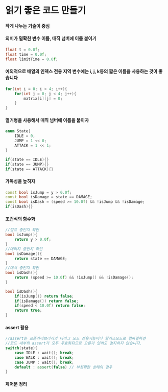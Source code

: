 # 읽기 좋은 코드 만들기

#### 작게 나누는 기술이 중심

#### 의미가 멸확한 변수 이름, 매직 넘버에 이름 붙이기

```c++
float t = 0.0f;
float time = 0.0f;
float limitTime = 0.0f;
```



#### 예외적으로 배열의 인덱스 전용 지역 변수에는 i, j, k등의 짧은 이름을 사용하는 것이 좋습니다

```c++
for(int i = 0; i < 4; i++){
    for(int j = 0; j < 4; j++){
        matrix[i][j] = 0;
    }
}
```



#### 열거형을 사용해서 매직 넘버에 이름을 붙이자

```c++
enum State{
    IDLE = 0,
	JUMP = 1 << 0;
	ATTACK = 1 << 1;
}

if(state == IDLE){}
if(state == JUMP){}    
if(state == ATTACK){}
```



#### 가독성을 높히자

```c++
const bool isJump = y > 0.0f;
const bool isDamage = state == DAMAGE;
const bool isDash = (speed >= 10.0f) && !isJump && !isDamage;
if(isDash){}
```



#### 조건식의 함수화

```c++
//점프 중인지 확인
bool isJump(){
    return y > 0.0f;
}
//데미지 중인지 확인
bool isDamage(){
    return state == DAMAGE;
}
//대시 중인지 확인
bool isDash(){
    return (speed >= 10.0f) && !isJump() && !isDamage();
}

bool isDash(){
    if(isJump()) return false;
    if(isDamage()) return false;
    if(speed < 10.0f) return false;
    return true;
}

```



#### assert 활용

```c++
//assert는 표준라이브러리의 디버그 모드 전용기능이다 릴리즈모드로 컴파일하면 
//코드 내부의 assert가 모두 무효화되므로 오류가 있어도 정지하지 않습니다.
switch(state){
    case IDLE : wait(); break;
    case WALK : wait(); break;
    case JUMP : wait(); break;
    default : assert(false) // 부정확한 상태의 경우
}
```



#### 제어문 정리

